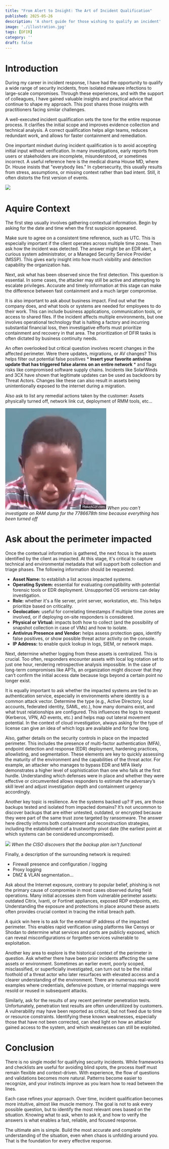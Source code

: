 ```yaml
---
title: "From Alert to Insight: The Art of Incident Qualification"
published: 2025-05-26
description: 'A short guide for those wishing to qualify an incident'
image: './illustration.jpg'
tags: [DFIR]
category: ''
draft: false 
---
```


# Introduction

During my career in incident response, I have had the opportunity to qualify a wide range of security incidents, from isolated malware infections to large-scale compromises. Through these experiences, and with the support of colleagues, I have gained valuable insights and practical advice that continue to shape my approach. This post shares those insights with practitioners facing similar challenges.

A well-executed incident qualification sets the tone for the entire response process. It clarifies the initial scope and improves evidence collection and technical analysis. A correct qualification helps align teams, reduces redundant work, and allows for faster containment and remediation.

One important mindset during incident qualification is to avoid accepting initial input without verification. In many investigations, early reports from users or stakeholders are incomplete, misunderstood, or sometimes incorrect. A useful reference here is the medical drama House MD, where Dr. House insists that "everybody lies." In cybersecurity, this usually results from stress, assumptions, or missing context rather than bad intent. Still, it often distorts the first version of events.

![](./house-doctor.gif)


# Aquire Context 

The first step usually involves gathering contextual information. Begin by asking for the date and time when the first suspicion appeared.

Make sure to agree on a consistent time reference, such as UTC. This is especially important if the client operates across multiple time zones. Then ask how the incident was detected. The answer might be an EDR alert, a curious system administrator, or a Managed Security Service Provider (MSSP). This gives early insight into how much visibility and detection capability the organization has.

Next, ask what has been observed since the first detection. This question is essential. In some cases, the attacker may still be active and attempting to escalate privileges. Accurate and timely information at this stage can make the difference between fast containment and a much larger compromise.

It is also important to ask about business impact. Find out what the company does, and what tools or systems are needed for employees to do their work. This can include business applications, communication tools, or access to shared files.  If the incident affects multiple environments, but one involves operational technology that is halting a factory and incurring substantial financial loss, then investigative efforts must prioritize containment and recovery in that area. The prioritization of DFIR tasks is often dictated by business continuity needs.

An often overlooked but critical question involves recent changes in the affected perimeter. Were there updates, migrations, or AV changes? This helps filter out potential false positives * **Insert your favorite antivirus update that has triggered false alarms on an entire network** * and flags risks like compromised software supply chains. Incidents like SolarWinds and 3CX have shown that legitimate updates can be used as backdoors by Threat Actors. Changes like these can also result in assets being unintentionally exposed to the internet during a migration.

Also ask to list any remedial actions taken by the customer: Assets physically turned off, network link cut, deployment of RMM tools, etc...


![](./S7Owqd.gif)
*When you can't investigate on RAM dump for the 7786678th time because everything has been turned off* 


# Ask about the perimeter impacted

Once the contextual information is gathered, the next focus is the assets identified by the client as impacted. At this stage, it's critical to capture technical and environmental metadata that will support both collection and triage phases. The following information should be requested:

- **Asset Name:** to establish a list across impacted systems.
- **Operating System:** essential for evaluating compatibility with potential forensic tools or EDR deployment. Unsupported OS versions can delay investigation.
- **Role:** whether it's a file server, print server, workstation, etc. This helps prioritize based on criticality.
- **Geolocation:** useful for correlating timestamps if multiple time zones are involved, or if deploying on-site responders is considered.
- **Physical or Virtual:** impacts both how to collect (and the possibility of snapshot collection in case of VMs) and how to isolate.
- **Antivirus Presence and Vendor:** helps assess protection gaps, identify false positives, or show possible threat actor activity on the console.
- **IP Address:** to enable quick lookup in logs, SIEM, or network maps.

Next, determine whether logging from these assets is centralized. This is crucial. Too often, responders encounter assets with local log rotation set to just one hour, rendering retrospective analysis impossible. In the case of long-term compromises like APTs, an organization might discover that they can’t confirm the initial access date because logs beyond a certain point no longer exist.

It is equally important to ask whether the impacted systems are tied to an authentication service, especially in environments where identity is a common attack vector. Determine the type (e.g., Active Directory, local accounts, federated identity, SAML, etc.), how many domains exist, and what trust relationships are configured. This influences the logs to request (Kerberos, VPN, AD events, etc.) and helps map out lateral movement potential. In the context of cloud investigation, always asking for the type of license can give an idea of which logs are available and for how long.

Also, gather details on the security controls in place on the impacted perimeter. This includes the presence of multi-factor authentication (MFA), endpoint detection and response (EDR) deployment, hardening practices, allowlisting, and segmentation. These elements are key to quickly assessing the maturity of the environment and the capabilities of the threat actor. For example, an attacker who manages to bypass EDR and MFA likely demonstrates a higher level of sophistication than one who fails at the first hurdle. Understanding which defenses were in place and whether they were effective or circumvented allows responders to estimate the adversary’s skill level and adjust investigation depth and containment urgency accordingly.

Another key topic is resilience. Are the systems backed up? If yes, are those backups tested and isolated from impacted domains? It’s not uncommon to discover backups that are either untested, outdated, or encrypted because they were part of the same trust zone targeted by ransomware. The answer here directly informs both containment and reconstruction strategies, including the establishment of a trustworthy pivot date (the earliest point at which systems can be considered uncompromised).

![](./angry-nervos.gif)
*When the CISO discovers that the backup plan isn't functional*

Finally, a description of the surrounding network is required:

- Firewall presence and configuration / logging
- Proxy logging
- DMZ & VLAN segmentation...

Ask about the Internet exposure, contrary to popular belief, phishing is not the primary cause of compromise in most cases observed during field operations. Many initial accesses stem from vulnerable perimeter assets: outdated Citrix, Ivanti, or Fortinet appliances, exposed RDP endpoints, etc. Understanding the exposure and protections in place around these assets often provides crucial context in tracing the initial breach path.

A quick win here is to ask for the external IP address of the impacted perimeter. This enables rapid verification using platforms like Censys or Shodan to determine what services and ports are publicly exposed, which can reveal misconfigurations or forgotten services vulnerable to exploitation.

Another key area to explore is the historical context of the perimeter in question. Ask whether there have been prior incidents affecting the same assets or environment. Sometimes an earlier event, poorly scoped, misclassified, or superficially investigated, can turn out to be the initial foothold of a threat actor who later resurfaces with elevated access and a clearer understanding of the environment. There are numerous real-world examples where credentials, defensive posture, or internal mappings were resold or reused in subsequent attacks.

Similarly, ask for the results of any recent perimeter penetration tests. Unfortunately, penetration test results are often underutilized by customers. A vulnerability may have been reported as critical, but not fixed due to time or resource constraints. Identifying these known weaknesses, especially those that have not been corrected, can shed light on how an attacker gained access to the system, and which weaknesses can still be exploited.

# Conclusion

There is no single model for qualifying security incidents. While frameworks and checklists are useful for avoiding blind spots, the process itself must remain flexible and context-driven. With experience, the flow of questions and validations becomes more natural. Patterns become easier to recognize, and your instincts improve as you learn how to read between the lines.

Each case refines your approach. Over time, incident qualification becomes more intuitive, almost like muscle memory. The goal is not to ask every possible question, but to identify the most relevant ones based on the situation. Knowing what to ask, when to ask it, and how to verify the answers is what enables a fast, reliable, and focused response.

The ultimate aim is simple. Build the most accurate and complete understanding of the situation, even when chaos is unfolding around you. That is the foundation for every effective response.